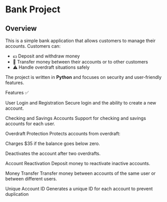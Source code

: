 # Bank Project

## Overview

This is a simple bank application that allows customers to manage their accounts. Customers can:

- 💵 Deposit and withdraw money
- 🔄 Transfer money between their accounts or to other customers
- ⚠️ Handle overdraft situations safely

The project is written in **Python** and focuses on security and user-friendly features.

Features ✅

User Login and Registration
Secure login and the ability to create a new account.

Checking and Savings Accounts
Support for checking and savings accounts for each user.

Overdraft Protection
Protects accounts from overdraft:

Charges $35 if the balance goes below zero.

Deactivates the account after two overdrafts.

Account Reactivation
Deposit money to reactivate inactive accounts.

Money Transfer
Transfer money between accounts of the same user or between different users.

Unique Account ID
Generates a unique ID for each account to prevent duplication
